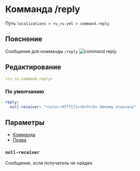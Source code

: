 # Комманда /reply
Путь `localizations > ru_ru.yml > command.reply`

## Пояснение
Сообщения для комманды `/reply`
![command reply](/commandreply.png)

## Редактирование
```yaml
<ru_ru.command.reply>
```

### По умолчанию
```yaml
reply:
  null-receiver: "<color:#ff7171><b>⁉</b> Некому отвечать"
```

## Параметры

- [Комманда](/docs/command/reply/)
- [Права](/docs/permission/command/reply/)

### `null-receiver`

Сообщение, если получатель не найден


